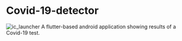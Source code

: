 # Covid-19-detector

![ic_launcher](https://user-images.githubusercontent.com/97244341/218289649-b45cd92b-bf3f-45ee-a3a8-16baf4c43566.png)
A flutter-based android application showing results of a Covid-19 test.
